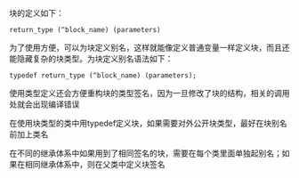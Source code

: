 块的定义如下：

`return_type (^block_name) (parameters)`

为了使用方便，可以为块定义别名，这样就能像定义普通变量一样定义块，而且还能隐藏复杂的块类型。为块定义别名语法如下：

`typedef return_type (^block_name) (parameters);`

使用类型定义还会方便重构块的类型签名，因为一旦修改了块的结构，相关的调用处就会出现编译错误

在使用块类型的类中用typedef定义块，如果需要对外公开块类型，最好在块别名前加上类名

在不同的继承体系中如果用到了相同签名的块，需要在每个类里面单独起别名；如果在相同继承体系中，则在父类中定义块签名

